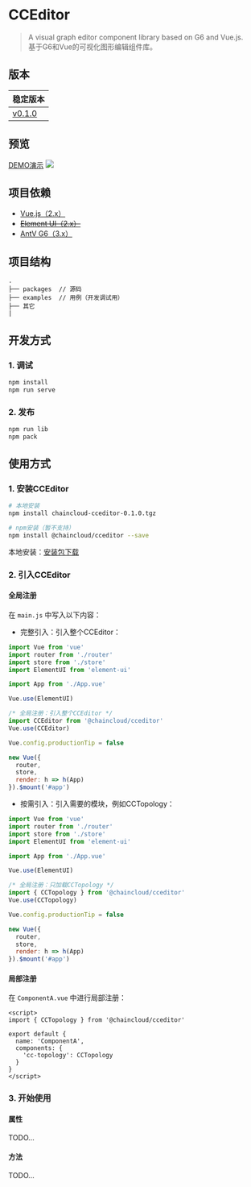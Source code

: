 # CCEditor
> A visual graph editor component library based on G6 and Vue.js. </br>
> 基于G6和Vue的可视化图形编辑组件库。

## 版本
| 稳定版本 |
| :-------- |
| [v0.1.0](https://github.com/winyuan/cceditor/tree/master) |

## 预览
[DEMO演示](http://cceditor.wenyuanblog.com)
![](./docs/preview.png)

## 项目依赖
* [Vue.js（2.x）](https://cn.vuejs.org/)
* ~~[Element UI（2.x）](https://element.eleme.cn/2.0/#/zh-CN)~~
* [AntV G6（3.x）](http://antv.alipay.com/zh-cn/index.html)

## 项目结构
```
.
├── packages  // 源码
├── examples  // 用例（开发调试用）
├── 其它
|
```

## 开发方式
### 1. 调试
```bash
npm install
npm run serve
```

### 2. 发布
```bash
npm run lib
npm pack
```


## 使用方式
### 1. 安装CCEditor
```bash
# 本地安装
npm install chaincloud-cceditor-0.1.0.tgz

# npm安装（暂不支持）
npm install @chaincloud/cceditor --save
```
本地安装：[安装包下载](https://github.com/winyuan/cceditor/releases)

### 2. 引入CCEditor
#### 全局注册
在 `main.js` 中写入以下内容：
* 完整引入：引入整个CCEditor：

```javascript
import Vue from 'vue'
import router from './router'
import store from './store'
import ElementUI from 'element-ui'

import App from './App.vue'

Vue.use(ElementUI)

/* 全局注册：引入整个CCEditor */
import CCEditor from '@chaincloud/cceditor'
Vue.use(CCEditor)

Vue.config.productionTip = false

new Vue({
  router,
  store,
  render: h => h(App)
}).$mount('#app')
```
* 按需引入：引入需要的模块，例如CCTopology：

```javascript
import Vue from 'vue'
import router from './router'
import store from './store'
import ElementUI from 'element-ui'

import App from './App.vue'

Vue.use(ElementUI)

/* 全局注册：只加载CCTopology */
import { CCTopology } from '@chaincloud/cceditor'
Vue.use(CCTopology)

Vue.config.productionTip = false

new Vue({
  router,
  store,
  render: h => h(App)
}).$mount('#app')
```

#### 局部注册
在 `ComponentA.vue` 中进行局部注册：
```vue
<script>
import { CCTopology } from '@chaincloud/cceditor'

export default {
  name: 'ComponentA',
  components: {
    'cc-topology': CCTopology
  }
}
</script>
```

### 3. 开始使用
#### 属性
TODO...

#### 方法
TODO...
